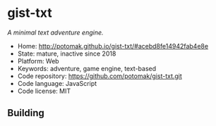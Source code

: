 # gist-txt

_A minimal text adventure engine._

- Home: http://potomak.github.io/gist-txt/#acebd8fe14942fab4e8e
- State: mature, inactive since 2018
- Platform: Web
- Keywords: adventure, game engine, text-based
- Code repository: https://github.com/potomak/gist-txt.git
- Code language: JavaScript
- Code license: MIT

## Building
